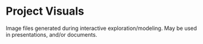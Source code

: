 # Project Visuals

Image files generated during interactive exploration/modeling. May be used in presentations,
and/or documents.
